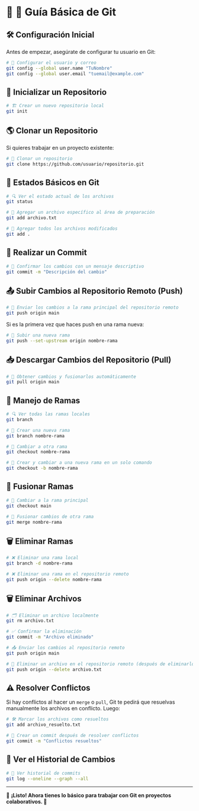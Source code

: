 # 📌 🚀 Guía Básica de Git

## 🛠️ Configuración Inicial
Antes de empezar, asegúrate de configurar tu usuario en Git:

```sh
# 📝 Configurar el usuario y correo
git config --global user.name "TuNombre"
git config --global user.email "tuemail@example.com"
```

## 📂 Inicializar un Repositorio

```sh
# 🏗️ Crear un nuevo repositorio local
git init
```

## 🌎 Clonar un Repositorio
Si quieres trabajar en un proyecto existente:

```sh
# 🔗 Clonar un repositorio
git clone https://github.com/usuario/repositorio.git
```

## 📌 Estados Básicos en Git

```sh
# 🔍 Ver el estado actual de los archivos
git status

# 📌 Agregar un archivo específico al área de preparación
git add archivo.txt

# 📌 Agregar todos los archivos modificados
git add .
```

## 📜 Realizar un Commit

```sh
# 📝 Confirmar los cambios con un mensaje descriptivo
git commit -m "Descripción del cambio"
```

## 📤 Subir Cambios al Repositorio Remoto (Push)

```sh
# 📡 Enviar los cambios a la rama principal del repositorio remoto
git push origin main
```

Si es la primera vez que haces push en una rama nueva:

```sh
# 🚀 Subir una nueva rama
git push --set-upstream origin nombre-rama
```

## 📥 Descargar Cambios del Repositorio (Pull)

```sh
# 🔄 Obtener cambios y fusionarlos automáticamente
git pull origin main
```

## 🌿 Manejo de Ramas

```sh
# 🔍 Ver todas las ramas locales
git branch

# 🌱 Crear una nueva rama
git branch nombre-rama

# 🔄 Cambiar a otra rama
git checkout nombre-rama

# 🚀 Crear y cambiar a una nueva rama en un solo comando
git checkout -b nombre-rama
```

## 🔀 Fusionar Ramas

```sh
# 🔄 Cambiar a la rama principal
git checkout main

# 🔗 Fusionar cambios de otra rama
git merge nombre-rama
```

## 🗑️ Eliminar Ramas

```sh
# ❌ Eliminar una rama local
git branch -d nombre-rama

# ❌ Eliminar una rama en el repositorio remoto
git push origin --delete nombre-rama
```

## 🗑️ Eliminar Archivos

```sh
# 🗂️ Eliminar un archivo localmente
git rm archivo.txt

# ✅ Confirmar la eliminación
git commit -m "Archivo eliminado"

# 📤 Enviar los cambios al repositorio remoto
git push origin main

# 🚮 Eliminar un archivo en el repositorio remoto (después de eliminarlo localmente y hacer push)
git push origin --delete archivo.txt
```

## ⚠️ Resolver Conflictos
Si hay conflictos al hacer un `merge` o `pull`, Git te pedirá que resuelvas manualmente los archivos en conflicto. Luego:

```sh
# 🛠️ Marcar los archivos como resueltos
git add archivo_resuelto.txt

# 📜 Crear un commit después de resolver conflictos
git commit -m "Conflictos resueltos"
```

## 📜 Ver el Historial de Cambios

```sh
# 🔎 Ver historial de commits
git log --oneline --graph --all
```

---

📌 **¡Listo! Ahora tienes lo básico para trabajar con Git en proyectos colaborativos. 🚀**
